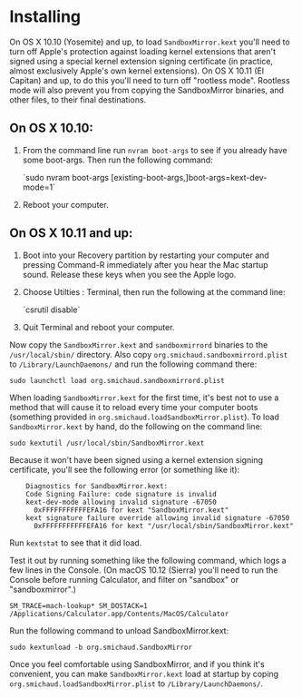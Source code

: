 # Installing

On OS X 10.10 (Yosemite) and up, to load `SandboxMirror.kext` you'll
need to turn off Apple's protection against loading kernel extensions
that aren't signed using a special kernel extension signing
certificate (in practice, almost exclusively Apple's own kernel
extensions).  On OS X 10.11 (El Capitan) and up, to do this you'll
need to turn off "rootless mode".  Rootless mode will also prevent you
from copying the SandboxMirror binaries, and other files, to their
final destinations.

## On OS X 10.10:

1. From the command line run `nvram boot-args` to see if you already
   have some boot-args.  Then run the following command:
   <p>
   `sudo nvram boot-args [existing-boot-args,]boot-args=kext-dev-mode=1`

2. Reboot your computer.

## On OS X 10.11 and up:

1. Boot into your Recovery partition by restarting your computer and
   pressing Command-R immediately after you hear the Mac startup
   sound.  Release these keys when you see the Apple logo.

2. Choose Utilties : Terminal, then run the following at the command
   line:
   <p>
   `csrutil disable`

3. Quit Terminal and reboot your computer.

Now copy the `SandboxMirror.kext` and `sandboxmirrord` binaries to the
`/usr/local/sbin/` directory.  Also copy
`org.smichaud.sandboxmirrord.plist` to `/Library/LaunchDaemons/` and
run the following command there:

`sudo launchctl load org.smichaud.sandboxmirrord.plist`

When loading `SandboxMirror.kext` for the first time, it's best not to
use a method that will cause it to reload every time your computer
boots (something provided in `org.smichaud.loadSandboxMirror.plist`).
To load `SandboxMirror.kext` by hand, do the following on the command
line:

`sudo kextutil /usr/local/sbin/SandboxMirror.kext`

Because it won't have been signed using a kernel extension signing
certificate, you'll see the following error (or something like it):

        Diagnostics for SandboxMirror.kext:
        Code Signing Failure: code signature is invalid
        kext-dev-mode allowing invalid signature -67050
          0xFFFFFFFFFFFEFA16 for kext "SandboxMirror.kext"
        kext signature failure override allowing invalid signature -67050
          0xFFFFFFFFFFFEFA16 for kext "/usr/local/sbin/SandboxMirror.kext"

Run `kextstat` to see that it did load.

Test it out by running something like the following command, which
logs a few lines in the Console.  (On macOS 10.12 (Sierra) you'll need
to run the Console before running Calculator, and filter on "sandbox"
or "sandboxmirror".)

`SM_TRACE=mach-lookup* SM_DOSTACK=1 /Applications/Calculator.app/Contents/MacOS/Calculator`

Run the following command to unload SandboxMirror.kext:

`sudo kextunload -b org.smichaud.SandboxMirror`

Once you feel comfortable using SandboxMirror, and if you think it's
convenient, you can make `SandboxMirror.kext` load at startup by coping
`org.smichaud.loadSandboxMirror.plist` to `/Library/LaunchDaemons/`.

